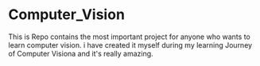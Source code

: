 # Computer_Vision
This is Repo contains the most important project for anyone who wants to learn computer vision. i have created it myself during my learning Journey of Computer Visiona and it's really amazing.
